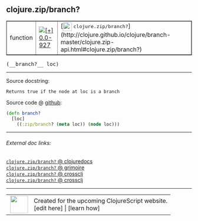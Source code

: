 ## clojure.zip/branch?



 <table border="1">
<tr>
<td>function</td>
<td><a href="https://github.com/cljsinfo/cljs-api-docs/tree/0.0-927"><img valign="middle" alt="[+] 0.0-927" title="Added in 0.0-927" src="https://img.shields.io/badge/+-0.0--927-lightgrey.svg"></a> </td>
<td>
[<img height="24px" valign="middle" src="http://i.imgur.com/1GjPKvB.png"> <samp>clojure.zip/branch?</samp>](http://clojure.github.io/clojure/branch-master/clojure.zip-api.html#clojure.zip/branch?)
</td>
</tr>
</table>


 <samp>
(__branch?__ loc)<br>
</samp>

---





Source docstring:

```
Returns true if the node at loc is a branch
```


Source code @ [github](https://github.com/clojure/clojurescript/blob/r2850/src/cljs/clojure/zip.cljs#L64-L67):

```clj
(defn branch?
  [loc]
    ((:zip/branch? (meta loc)) (node loc)))
```

<!--
Repo - tag - source tree - lines:

 <pre>
clojurescript @ r2850
└── src
    └── cljs
        └── clojure
            └── <ins>[zip.cljs:64-67](https://github.com/clojure/clojurescript/blob/r2850/src/cljs/clojure/zip.cljs#L64-L67)</ins>
</pre>

-->

---



###### External doc links:

[`clojure.zip/branch?` @ clojuredocs](http://clojuredocs.org/clojure.zip/branch_q)<br>
[`clojure.zip/branch?` @ grimoire](http://conj.io/store/v1/org.clojure/clojure/1.7.0-beta3/clj/clojure.zip/branch%3F/)<br>
[`clojure.zip/branch?` @ crossclj](http://crossclj.info/fun/clojure.zip/branch%3F.html)<br>
[`clojure.zip/branch?` @ crossclj](http://crossclj.info/fun/clojure.zip.cljs/branch%3F.html)<br>

---

 <table>
<tr><td>
<img valign="middle" align="right" width="48px" src="http://i.imgur.com/Hi20huC.png">
</td><td>
Created for the upcoming ClojureScript website.<br>
[edit here] | [learn how]
</td></tr></table>

[edit here]:https://github.com/cljsinfo/cljs-api-docs/blob/master/cljsdoc/clojure.zip/branchQMARK.cljsdoc
[learn how]:https://github.com/cljsinfo/cljs-api-docs/wiki/cljsdoc-files

<!--

This information was too distracting to show to readers, but I'll leave it
commented here since it is helpful to:

- pretty-print the data used to generate this document
- and show how to retrieve that data



The API data for this symbol:

```clj
{:ns "clojure.zip",
 :name "branch?",
 :signature ["[loc]"],
 :history [["+" "0.0-927"]],
 :type "function",
 :full-name-encode "clojure.zip/branchQMARK",
 :source {:code "(defn branch?\n  [loc]\n    ((:zip/branch? (meta loc)) (node loc)))",
          :title "Source code",
          :repo "clojurescript",
          :tag "r2850",
          :filename "src/cljs/clojure/zip.cljs",
          :lines [64 67]},
 :full-name "clojure.zip/branch?",
 :clj-symbol "clojure.zip/branch?",
 :docstring "Returns true if the node at loc is a branch"}

```

Retrieve the API data for this symbol:

```clj
;; from Clojure REPL
(require '[clojure.edn :as edn])
(-> (slurp "https://raw.githubusercontent.com/cljsinfo/cljs-api-docs/catalog/cljs-api.edn")
    (edn/read-string)
    (get-in [:symbols "clojure.zip/branch?"]))
```

-->
